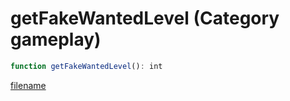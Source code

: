 # getFakeWantedLevel (Category gameplay)

```js
function getFakeWantedLevel(): int
```

[filename](getFakeWantedLevel_m.md ':include')